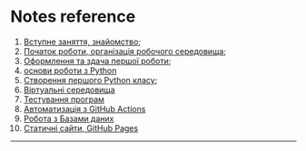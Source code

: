 # Notes reference

1. [Вступне заняття, знайомство](./1_lesson.md);
1. [Початок роботи, організація робочого середовища](./2_lesson.md);
1. [Оформлення та здача першої роботи](./3_results_formatting.md);
1. [основи роботи з Python](./4_python_basics.md)
1. [Створення першого Python класу](./5_first_class.md);
1. [Віртуальні середовища](./6_virtualenvs.md)
1. [Тестування програм](./7_testing.md)
1. [Автоматизація з GitHub Actions](./8_github_actions.md)
1. [Робота з Базами даних]()
1. [Статичні сайти, GitHub Pages]()

---